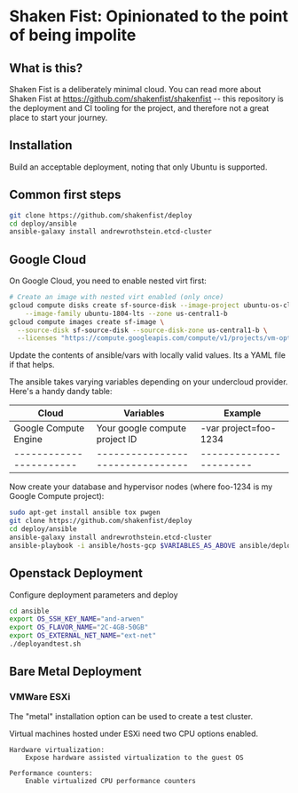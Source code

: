 Shaken Fist: Opinionated to the point of being impolite
=======================================================

What is this?
-------------

Shaken Fist is a deliberately minimal cloud. You can read more about Shaken Fist at https://github.com/shakenfist/shakenfist --
this repository is the deployment and CI tooling for the project, and therefore not a great place to start your journey.

Installation
------------

Build an acceptable deployment, noting that only Ubuntu is supported.

## Common first steps

```bash
git clone https://github.com/shakenfist/deploy
cd deploy/ansible
ansible-galaxy install andrewrothstein.etcd-cluster
```

## Google Cloud

On Google Cloud, you need to enable nested virt first:

```bash
# Create an image with nested virt enabled (only once)
gcloud compute disks create sf-source-disk --image-project ubuntu-os-cloud \
    --image-family ubuntu-1804-lts --zone us-central1-b
gcloud compute images create sf-image \
  --source-disk sf-source-disk --source-disk-zone us-central1-b \
  --licenses "https://compute.googleapis.com/compute/v1/projects/vm-options/global/licenses/enable-vmx"
```

Update the contents of ansible/vars with locally valid values. Its a YAML file if that helps.

The ansible takes varying variables depending on your undercloud provider. Here's a handy dandy table:

| Cloud                 | Variables                      | Example               |
|-----------------------|--------------------------------|-----------------------|
| Google Compute Engine | Your google compute project ID | -var project=foo-1234 |
|-----------------------|--------------------------------|-----------------------|

Now create your database and hypervisor nodes (where foo-1234 is my Google Compute project):

```bash
sudo apt-get install ansible tox pwgen
git clone https://github.com/shakenfist/deploy
cd deploy/ansible
ansible-galaxy install andrewrothstein.etcd-cluster
ansible-playbook -i ansible/hosts-gcp $VARIABLES_AS_ABOVE ansible/deploy.yml
```

## Openstack Deployment

Configure deployment parameters and deploy

``` bash
cd ansible
export OS_SSH_KEY_NAME="and-arwen"
export OS_FLAVOR_NAME="2C-4GB-50GB"
export OS_EXTERNAL_NET_NAME="ext-net"
./deployandtest.sh
```

## Bare Metal Deployment

### VMWare ESXi

The "metal" installation option can be used to create a test cluster.

Virtual machines hosted under ESXi need two CPU options enabled.

```
Hardware virtualization:
    Expose hardware assisted virtualization to the guest OS

Performance counters:
    Enable virtualized CPU performance counters
```
